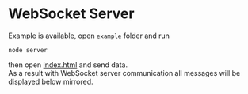 # WebSocket Server

Example is available, open `example` folder and run
```
node server
```
then open [index.html](http://localhost/index.html) and send data.  
As a result with WebSocket server communication all messages will be displayed below mirrored.
